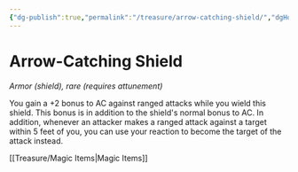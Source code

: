 ```yaml
---
{"dg-publish":true,"permalink":"/treasure/arrow-catching-shield/","dgHomeLink":false,"dgPassFrontmatter":true}
---
```



# Arrow-Catching Shield

*Armor (shield), rare (requires attunement)*

You gain a +2 bonus to AC against ranged attacks while you wield this shield. This bonus is in addition to the shield's normal bonus to AC. In addition, whenever an attacker makes a ranged attack against a target within 5 feet of you, you can use your reaction to become the target of the attack instead.


[[Treasure/Magic Items|Magic Items]]